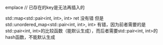 emplace  // 已存在的key是无法再插入的


std::map<std::pair<int, int>, int> ret 没有错
但是std::unordered_map<std::pair<int, int>, int> 有错，因为前者需要的是std::pair<int, int>的比较函数（能默认生成），而后者需要std::pair<int, int>的hash函数，不能默认生成